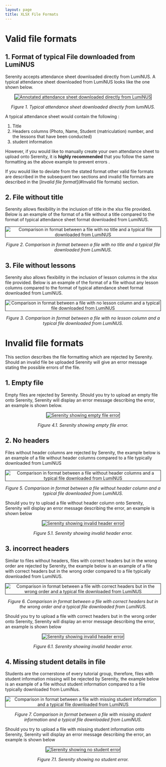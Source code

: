 ```yaml
---
layout: page
title: XLSX File Formats
---
```


# Valid file formats

## 1. Format of typical File downloaded from LumiNUS

Serenity accepts attendance sheet downloaded directly from LumiNUS. A typical attendance sheet downloaded
from LumiNUS looks like the one shown below.

   <p align="center"><img src="images/fileFormats/typicalFileFormat.png" 
      alt="Annotated attendance sheet downloaded directly from LumiNUS" border="1px solid black"></p>
   <p align="center"><i>Figure 1. Typical attendance sheet downloaded directly from lumiNUS.</i></p>
   
A typical attendance sheet would contain the following :

1. Title 
2. Headers columns (Photo, Name, Student (matriculation) number, and the lessons that have been conducted)
3. student information 


However, if you would like to manually create your own attendance sheet to upload onto Serenity, it is 
**highly recommended** that you follow the same formatting as the above example to prevent errors . 

If you would like to deviate from the stated
format other valid file formats are described in the subsequent two sections and invalid file formats are described in the 
[_Invalid file format_](#Invalid file formats) section.

## 2. File without title

Serenity allows flexibility in the inclusion of title in the xlsx file provided. Below is an example of the format of a 
file without a title compared to the format of typical attendance sheet format downloaded from LumiNUS.

   <p align="center"><img src="images/fileFormats/fileWithoutTitle.png" 
        alt="Comparison in format between a file with no title and a typical file downloaded from LumiNUS" border="1px solid black"></p>
   <p align="center"><i>Figure 2. Comparison in format between a file with no title and a typical file downloaded from LumiNUS.</i></p>


## 3. File without lessons 

Serenity also allows flexibility in the inclusion of lesson columns in the xlsx file provided. Below is an example of the format of a 
file without any lesson columns compared to the format of typical attendance sheet format downloaded from LumiNUS.

   <p align="center"><img src="images/fileFormats/fileWithoutLessons.png" 
        alt="Comparison in format between a file with no lesson column and a typical file downloaded from LumiNUS" border="1px solid black"></p>
   <p align="center"><i>Figure 3. Comparison in format between a file with no lesson column and a typical file downloaded from LumiNUS.</i></p>

# Invalid file formats

This section describes the file formatting which are rejected by Serenity. Should an invalid file be uploaded Serenity
will give an error message stating the possible errors of the file.

## 1. Empty file

Empty files are rejected by Serenity. Should you try to upload an empty file onto Serenity, Serenity will display an error 
message describing the error, an example is shown below.

<p align="center"><img src="images/fileFormats/emptyFileError.png" 
        alt="Serenity showing empty file error" border="1px solid black"></p>
   <p align="center"><i>Figure 4.1. Serenity showing empty file error.</i></p>

## 2. No headers 

Files without header columns are rejected by Serenity, the example below is an example of a file without header columns compared to a file typically downloaded 
from LumiNUS

   <p align="center"><img src="images/fileFormats/fileWithoutHeaderColumn.png" 
        alt="Comparison in format between a file without header columns and a typical file downloaded from LumiNUS" border="1px solid black"></p>
   <p align="center"><i>Figure 5. Comparison in format between a file without header column and a typical file downloaded from LumiNUS.</i></p>

Should you try to upload a file without header column onto Serenity, Serenity will display an error message describing the error, an example is shown below

   <p align="center"><img src="images/fileFormats/wrongHeaderColumnError.png" 
        alt="Serenity showing invalid header error" border="1px solid black"></p>
   <p align="center"><i>Figure 5.1. Serenity showing invalid header error.</i></p>

## 3. incorrect headers 

Similar to files without headers, files with correct headers but in the wrong order are rejected by Serenity, the example below
is an example of a file with correct headers but in the wrong order compared to a file typically downloaded from LumiNUS.

   <p align="center"><img src="images/fileFormats/fileIncorrectHeaderColumn.png" 
        alt="Comparison in format between a file with correct headers but in the wrong order and a typical file downloaded from LumiNUS" border="1px solid black"></p>
   <p align="center"><i>Figure 6. Comparison in format between a file with correct headers but in the wrong order and a typical file downloaded from LumiNUS.</i></p>

Should you try to upload a file with  correct headers but in the wrong order onto Serenity, Serenity will display an error message describing the error, an example is shown below

   <p align="center"><img src="images/fileFormats/wrongHeaderColumnError.png" 
        alt="Serenity showing invalid header error" border="1px solid black"></p>
   <p align="center"><i>Figure 6.1. Serenity showing invalid header error.</i></p>

## 4. Missing student details in file

Students are the cornerstone of every tutorial group, therefore, files with student information missing will be rejected by Serenity, the example below
is an example of a file without student information compared to a file typically downloaded from LumiNus.

   <p align="center"><img src="images/fileFormats/fileMissingStudents.png" 
        alt="Comparison in format between a file with missing student information and a typical file downloaded from LumiNUS" border="1px solid black"></p>
   <p align="center"><i>Figure 7. Comparison in format between a file with missing student information and a typical file downloaded from LumiNUS.</i></p>

Should you try to upload a file with missing student information onto Serenity, Serenity will display an error message describing the error, an example is shown below

   <p align="center"><img src="images/fileFormats/MissingStudentError.png" 
        alt="Serenity showing no student error" border="1px solid black"></p>
   <p align="center"><i>Figure 7.1. Serenity showing no student error.</i></p>
